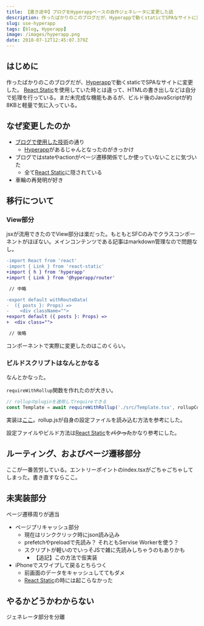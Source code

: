 ```yaml
---
title: 【書き途中】ブログをHyperappベースの自作ジェネレータに変更した話
description: 作ったばかりのこのブログだが、Hyperappで動くstaticでSPAなサイトに変更した。React Staticを使用していた時とは違って、HTMLの書き出しなどは自分で処理を行っている。まだ未完成な機能もあるが、ビルド後のJavaScriptが約8KBと軽量で気に入っている。
slug: use-hyperapp
tags: [blog, Hyperapp]
image: /images/hyperapp.png
date: 2018-07-12T12:45:07.379Z
---
```


## はじめに

作ったばかりのこのブログだが、[Hyperapp][hyperapp]で動くstaticでSPAなサイトに変更した。
[React Static](react-static)を使用していた時とは違って、HTMLの書き出しなどは自分で処理を行っている。まだ未完成な機能もあるが、ビルド後のJavaScriptが約8KBと軽量で気に入っている。


## なぜ変更したのか

- [ブログで使用した技術][use-technology]の通り
  - [Hyperapp][hyperapp]があるじゃんとなったのがきっかけ
- ブログではstateやactionがページ遷移関係でしか使っていないことに気づいた
  - 全て[React Static](react-static)に隠されている
- 車輪の再発明が好き

## 移行について

### View部分

jsxが流用できたのでView部分は楽だった。もともとSFCのみでクラスコンポーネントがほぼない。メインコンテンツである記事はmarkdown管理なので問題なし。

```diff
-import React from 'react'
-import { Link } from 'react-static'
+import { h } from 'hyperapp'
+import { Link } from '@hyperapp/router'

 // 中略

-export default withRouteData(
-  ({ posts }: Props) =>
-    <div className="">
+export default ({ posts }: Props) =>
+  <div class="">

 // 後略
```

コンポーネントで実際に変更したのはこのくらい。

### ビルドスクリプトはなんとかなる

なんとかなった。

`requireWithRollup`関数を作れたのが大きい。

```js
// rollupのpluginを適用してrequireできる
const Template = await requireWithRollup('./src/Template.tsx', rollupConfig)
```

実装は[ここ](requireWithRollup)。rollup.jsが自身の設定ファイルを読み込む方法を参考にした。

設定ファイルやビルド方法は[React Static](react-static)を<s>パクった</s>かなり参考にした。


## ルーティング、およびページ遷移部分

ここが一番苦労している。エントリーポイントのindex.tsxがごちゃごちゃしてしまった。書き直すならここ。


## 未実装部分

ページ遷移周りが適当

- ページプリキャッシュ部分
  - 現在はリンククリック時にjson読み込み
  - prefetchやpreloadで先読み？ それともServise Workerを使う？
  - スクリプトが軽いのでいっそJSで雑に先読みしちゃうのもありかも
    - 【追記】この方法で仮実装
- iPhoneでスワイプして戻るとちらつく
  - 前画面のデータをキャッシュしててもダメ
  - [React Static](react-static)の時には起こらなかった


## やるかどうかわからない

ジェネレータ部分を分離


[use-technology]: /blog/use-technology/

[requireWithRollup]: https://github.com/iMasanari/imasanari.github.io/blob/use-hyperapp/scripts/requireWithRollup.js

[react-static]: https://github.com/nozzle/react-static
[react]: https://github.com/facebook/react
[preact]: https://github.com/developit/preact
[hyperapp]: https://github.com/hyperapp/hyperapp

